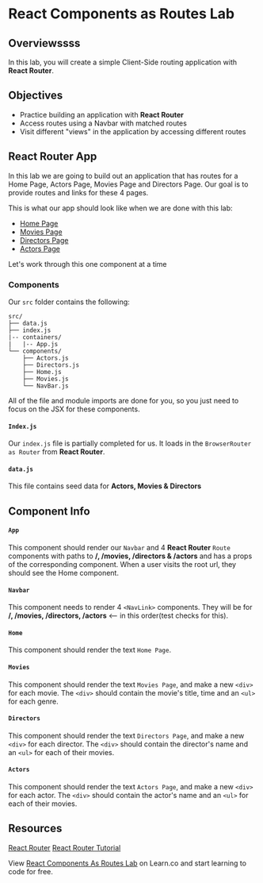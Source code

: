 # React Components as Routes Lab

## Overviewssss

In this lab, you will create a simple Client-Side routing application with __React Router__.

## Objectives

* Practice building an application with __React Router__
* Access routes using a Navbar with matched routes
* Visit different "views" in the application by accessing different routes

## React Router App

In this lab we are going to build out an application that has routes for a Home Page, Actors Page, Movies Page and Directors Page. Our goal is to provide routes and links for these 4 pages.

This is what our app should look like when we are done with this lab:

* [Home Page](https://s3.amazonaws.com/learn-verified/react-router-lab-home-page.png)
* [Movies Page](https://s3.amazonaws.com/learn-verified/react-router-lab-movies-page.png)
* [Directors Page](https://s3.amazonaws.com/learn-verified/react-router-lab-directors-page.png)
* [Actors Page](https://s3.amazonaws.com/learn-verified/react-router-lab-actors-page.png)

Let's work through this one component at a time

### Components

Our `src` folder contains the following:
```
src/
├── data.js
├── index.js
|-- containers/
|   |-- App.js
└── components/
    ├── Actors.js
    ├── Directors.js
    ├── Home.js
    ├── Movies.js
    └── NavBar.js
```

All of the file and module imports are done for you, so you just need to focus on the JSX for these components.

#### `Index.js`

Our `index.js` file is partially completed for us. It loads in the `BrowserRouter as Router` from __React Router__.

#### `data.js`

This file contains seed data for __Actors, Movies & Directors__

## Component Info

#### `App`

This component should render our `Navbar` and 4 __React Router__ `Route` components with paths to __/, /movies, /directors & /actors__ and has a props of the corresponding component. When a user visits the root url, they should see the Home component.

#### `Navbar`

This component needs to render 4 `<NavLink>` components. They will be for __/, /movies, /directors, /actors__ <-- in this order(test checks for this).

#### `Home`

This component should render the text `Home Page`.

#### `Movies`

This component should render the text `Movies Page`, and make a new `<div>` for each movie. The `<div>` should contain the movie's title, time and an `<ul>` for each genre.

#### `Directors`

This component should render the text `Directors Page`, and make a new `<div>` for each director. The `<div>` should contain the director's name and an `<ul>` for each of their movies.

#### `Actors`

This component should render the text `Actors Page`, and make a new `<div>` for each actor. The `<div>` should contain the actor's name and an `<ul>` for each of their movies.

## Resources

[React Router](https://github.com/ReactTraining/react-router)
[React Router Tutorial](https://reacttraining.com/react-router/web/guides/quick-start)

<p class='util--hide'>View <a href='https://learn.co/lessons/react-components-as-routes-lab'>React Components As Routes Lab</a> on Learn.co and start learning to code for free.</p>
